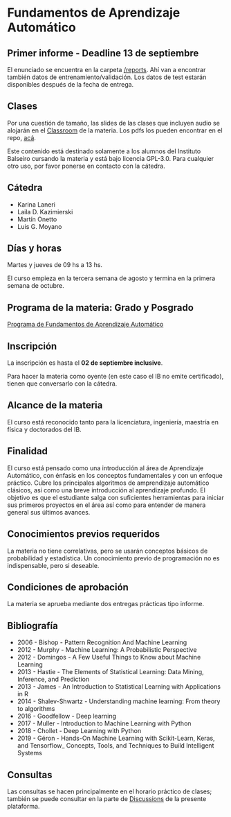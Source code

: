 # Fundamentos de Aprendizaje Automático

## Primer informe - Deadline 13 de septiembre
El enunciado se encuentra en la carpeta [/reports](https://github.com/ML-Fundamentals/MLFundamentals/tree/main/reports). Ahí van a encontrar también datos de entrenamiento/validación. Los datos de test estarán disponibles después de la fecha de entrega. 

## Clases

Por una cuestión de tamaño, las slides de las clases que incluyen audio se alojarán en el [Classroom](https://drive.google.com/drive/u/1/folders/1IzUI9DkVDA8sym7x_cfcYGU67WCmuGKm) de la materia. Los pdfs los pueden encontrar en el repo, [acá](https://github.com/ML-Fundamentals/MLFundamentals/tree/main/lectures). 

Este contenido está destinado solamente a los alumnos del Instituto Balseiro cursando la materia y está bajo licencia GPL-3.0. Para cualquier otro uso, por favor ponerse en contacto con la cátedra.

## Cátedra
- Karina Laneri
- Laila D. Kazimierski
- Martín Onetto
- Luis G. Moyano

## Días y horas
Martes y jueves de 09 hs a 13 hs.

El curso empieza en la tercera semana de agosto y termina en la primera semana de octubre.

## Programa de la materia: Grado y Posgrado
[Programa de Fundamentos de Aprendizaje Automático](https://github.com/ML-Fundamentals/MLFundamentals/blob/main/bureau/Ficha%20Materias%20optativas%20-%20Cursos%20de%20posgrado%20-%20LGM.pdf)

## Inscripción

La inscripción es hasta el **02 de septiembre inclusive**.

Para hacer la materia como oyente (en este caso el IB no emite certificado), tienen que conversarlo con la cátedra.

## Alcance de la materia

El curso está reconocido tanto para la licenciatura, ingeniería, maestría en física y doctorados del IB.

## Finalidad

El curso está pensado como una introducción al área de Aprendizaje Automático, con énfasis en los conceptos fundamentales y con un enfoque práctico. Cubre los principales algoritmos de amprendizaje automático clásicos, así como una breve introducción al aprendizaje profundo. El objetivo es que el estudiante salga con suficientes herramientas para iniciar sus primeros proyectos en el área así como para entender de manera general sus últimos avances.

## Conocimientos previos requeridos

La materia no tiene correlativas, pero se usarán conceptos básicos de probabilidad y estadística. Un conocimiento previo de programación no es indispensable, pero si deseable.

## Condiciones de aprobación

La materia se aprueba mediante dos entregas prácticas tipo informe.

## Bibliografía

- 2006 - Bishop - Pattern Recognition And Machine Learning
- 2012 - Murphy - Machine Learning: A Probabilistic Perspective
- 2012 - Domingos - A Few Useful Things to Know about Machine Learning
- 2013 - Hastie - The Elements of Statistical Learning: Data Mining, Inference, and Prediction
- 2013 - James - An Introduction to Statistical Learning with Applications in R
- 2014 - Shalev-Shwartz - Understanding machine learning: From theory to algorithms
- 2016 - Goodfellow - Deep learning
- 2017 - Muller - Introduction to Machine Learning with Python
- 2018 - Chollet - Deep Learning with Python
- 2019 - Géron - Hands-On Machine Learning with Scikit-Learn, Keras, and Tensorflow_ Concepts, Tools, and Techniques to Build Intelligent Systems

## Consultas
Las consultas se hacen principalmente en el horario práctico de clases; también se puede consultar en la parte de [Discussions](https://github.com/ML-Fundamentals/MLFundamentals/discussions) de la presente plataforma.
